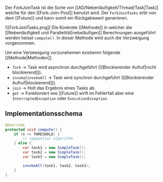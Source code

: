 Der ForkJoinTask ist die Sorte von [[AD/Nebenläufigkeit/Thread/Task|Task]] welche für den [[Fork-Join-Pool]] benutzt wird. Der `ForkJoinTasks` erbt von dem [[Future]] und kann somit ein Rückgabewert generieren.

![[ForkJoinTasks.png]]
Die Konkrete [[Methode]] in welcher die [[Nebenläufigkeit und Parallelität|nebeläufigen]] Berechnungen ausgeführt werden heisst `compute()`. In dieser Methode wird auch die Verzweigung vorgenommen.

Um eine Verzewigung vorzunehemen existieren folgende [[Methode|Methoden]]:
- `fork` -> Task wird asynchron durchgeführt ([[Blockierender Aufruf|nicht blockierend]]).
- `invoke`/`invokeAll` -> Task wird synchron durchgeführt ([[Blockierender Aufruf|blockierend]]).
- `join` -> Holt das Ergebnis eines Tasks ab.
- `get` -> Funktioniert wie [[Future]] wirft im Fehlerfall aber eine `InterruptedException` oder `ExecutionException`.

## Implementationsschema
```java
@Override
protected void compute() {
	if (n <= THRESHOLD) {
		// sequential algorithm
	} else {
		var task1 = new SimpleTask();
		var task2 = new SimpleTask();
		var task3 = new SimpleTask();

		invokeAll(task1, task2, task3);
	}
}
```
